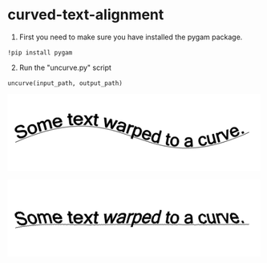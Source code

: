 # curved-text-alignment

1) First you need to make sure you have installed the pygam package.
```
!pip install pygam
```

2) Run the "uncurve.py" script
```
uncurve(input_path, output_path)
```
![Original image](./images/sample.png?raw=true)

![Output image](./images/output.png?raw=true)
